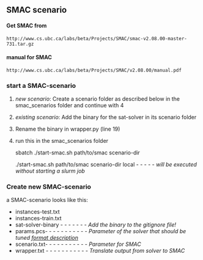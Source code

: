 ## SMAC scenario

#### Get SMAC from
    http://www.cs.ubc.ca/labs/beta/Projects/SMAC/smac-v2.08.00-master-731.tar.gz

#### manual for SMAC
    http://www.cs.ubc.ca/labs/beta/Projects/SMAC/v2.08.00/manual.pdf


### start a SMAC-scenario

1. *new scenario*: Create a scenario folder as described below in the smac_scenarios folder and continue with 4
   
2. *existing scenario*: Add the binary for the sat-solver in its scenario folder
3. Rename the binary in wrapper.py (line 19)
4. run this in the smac_scenarios folder

    sbatch ./start-smac.sh path/to/smac scenario-dir

    ./start-smac.sh path/to/smac scenario-dir local - - - - - *will be executed without starting a slurm job*


### Create new SMAC-scenario

a SMAC-scenario looks like this:

- instances-test.txt
- instances-train.txt
- sat-solver-binary - - - - - - - *Add the binary to the gitignore file!*
- params.pcs- - - - - - - - - - - *Parameter of the solver that should be tuned [format description](http://aclib.net/cssc2014/pcs-format.pdf)*
- scenario.txt- - - - - - - - - - - *Parameter for SMAC*
- wrapper.txt - - - - - - - - - - - *Translate output from solver to SMAC*
